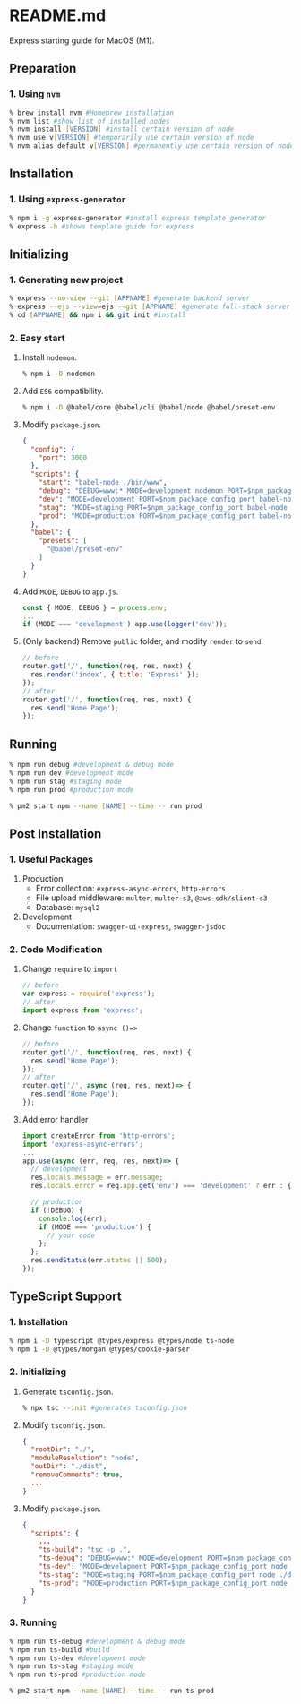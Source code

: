 # README.md
Express starting guide for MacOS (M1).

## Preparation
### 1. Using `nvm`
```zsh
% brew install nvm #Homebrew installation
% nvm list #show list of installed nodes
% nvm install [VERSION] #install certain version of node
% nvm use v[VERSION] #temporarily use certain version of node
% nvm alias default v[VERSION] #permanently use certain version of node
```

## Installation
### 1. Using `express-generator`
```zsh
% npm i -g express-generator #install express template generator
% express -h #shows template guide for express
```

## Initializing
### 1. Generating new project
```zsh
% express --no-view --git [APPNAME] #generate backend server
% express --ejs --view=ejs --git [APPNAME] #generate full-stack server (with ejs)
% cd [APPNAME] && npm i && git init #install
```
### 2. Easy start
1. Install `nodemon`.
    ```zsh
    % npm i -D nodemon
    ```
1. Add `ES6` compatibility.
    ```zsh
    % npm i -D @babel/core @babel/cli @babel/node @babel/preset-env
    ```
1. Modify `package.json`.
    ```json
    {
      "config": {
        "port": 3000
      },
      "scripts": {
        "start": "babel-node ./bin/www",
        "debug": "DEBUG=www:* MODE=development nodemon PORT=$npm_package_config_port --delay 2 --exec babel-node ./bin/www",
        "dev": "MODE=development PORT=$npm_package_config_port babel-node ./bin/www",
        "stag": "MODE=staging PORT=$npm_package_config_port babel-node ./bin/www",
        "prod": "MODE=production PORT=$npm_package_config_port babel-node ./bin/www"
      },
      "babel": {
        "presets": [
          "@babel/preset-env"
        ]
      }
    }
    ```
1. Add `MODE`, `DEBUG` to `app.js`.
    ```js
    const { MODE, DEBUG } = process.env;
    ...
    if (MODE === 'development') app.use(logger('dev'));
    ```

1. (Only backend) Remove `public` folder, and modify `render` to `send`.
    ```js
    // before
    router.get('/', function(req, res, next) {
      res.render('index', { title: 'Express' });
    });
    // after
    router.get('/', function(req, res, next) {
      res.send('Home Page');
    });
    ```

## Running
```zsh
% npm run debug #development & debug mode
% npm run dev #development mode
% npm run stag #staging mode
% npm run prod #production mode

% pm2 start npm --name [NAME] --time -- run prod
```

## Post Installation
### 1. Useful Packages
1. Production
    * Error collection: `express-async-errors`, `http-errors`
    * File upload middleware: `multer`, `multer-s3`, `@aws-sdk/slient-s3`
    * Database: `mysql2`
1. Development
    * Documentation: `swagger-ui-express`, `swagger-jsdoc`

### 2. Code Modification
1. Change `require` to `import`
    ```js
    // before
    var express = require('express');
    // after
    import express from 'express';
    ```
1. Change `function` to `async ()=>`
    ```js
    // before
    router.get('/', function(req, res, next) {
      res.send('Home Page');
    });
    // after
    router.get('/', async (req, res, next)=> {
      res.send('Home Page');
    });
    ```
1. Add error handler
    ```js
    import createError from 'http-errors';
    import 'express-async-errors';
    ...
    app.use(async (err, req, res, next)=> {
      // development
      res.locals.message = err.message;
      res.locals.error = req.app.get('env') === 'development' ? err : {};

      // production
      if (!DEBUG) {
        console.log(err);
        if (MODE === 'production') {
          // your code
        };
      };
      res.sendStatus(err.status || 500);
    });
    ```

## TypeScript Support
### 1. Installation
```zsh
% npm i -D typescript @types/express @types/node ts-node
% npm i -D @types/morgan @types/cookie-parser
```
### 2. Initializing
1. Generate `tsconfig.json`.
    ```zsh
    % npx tsc --init #generates tsconfig.json
    ```
1. Modify `tsconfig.json`.
    ```json
    {
      "rootDir": "./",
      "moduleResolution": "node",
      "outDir": "./dist",
      "removeComments": true,
      ...
    }
    ```
1. Modify `package.json`.
    ```json
    {
      "scripts": {
        ...
        "ts-build": "tsc -p .",
        "ts-debug": "DEBUG=www:* MODE=development PORT=$npm_package_config_port nodemon --delay 2 --exec ts-node ./app.ts",
        "ts-dev": "MODE=development PORT=$npm_package_config_port node ./dist/app.js",
        "ts-stag": "MODE=staging PORT=$npm_package_config_port node ./dist/app.js",
        "ts-prod": "MODE=production PORT=$npm_package_config_port node ./dist/app.js"
      }
    }
    ```

### 3. Running
```zsh
% npm run ts-debug #development & debug mode
% npm run ts-build #build
% npm run ts-dev #development mode
% npm run ts-stag #staging mode
% npm run ts-prod #production mode

% pm2 start npm --name [NAME] --time -- run ts-prod
```